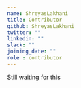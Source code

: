 ```yaml
---
name: ShreyasLakhani
title: Contributor
github: ShreyasLakhani
twitter: ""
linkedin: ""
slack: ""
joining_date: ""
role : contributor
---
```


Still waiting for this

